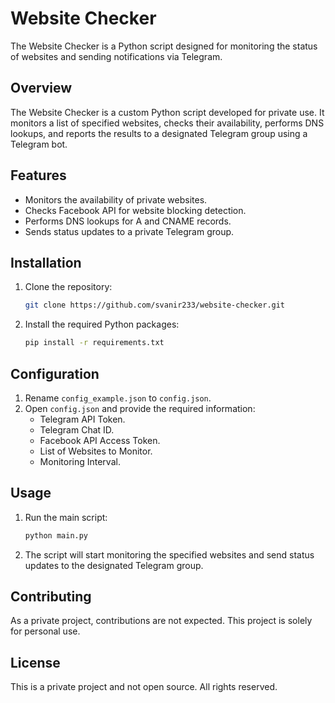 # Website Checker

The Website Checker is a Python script designed for monitoring the status of websites and sending notifications via Telegram.

## Overview

The Website Checker is a custom Python script developed for private use. It monitors a list of specified websites, checks their availability, performs DNS lookups, and reports the results to a designated Telegram group using a Telegram bot.

## Features

- Monitors the availability of private websites.
- Checks Facebook API for website blocking detection.
- Performs DNS lookups for A and CNAME records.
- Sends status updates to a private Telegram group.

## Installation

1. Clone the repository:
   ```bash
   git clone https://github.com/svanir233/website-checker.git
   ```

2. Install the required Python packages:
   ```bash
   pip install -r requirements.txt
   ```

## Configuration

1. Rename `config_example.json` to `config.json`.
2. Open `config.json` and provide the required information:
   - Telegram API Token.
   - Telegram Chat ID.
   - Facebook API Access Token.
   - List of Websites to Monitor.
   - Monitoring Interval.

## Usage

1. Run the main script:
   ```bash
   python main.py
   ```

2. The script will start monitoring the specified websites and send status updates to the designated Telegram group.

## Contributing

As a private project, contributions are not expected. This project is solely for personal use.

## License

This is a private project and not open source. All rights reserved.